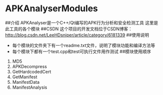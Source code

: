# APKAnalyserModules
##介绍
APKAnalyser是一个C++/Qt编写的APK行为分析和安全检测工具
这里是此工具的各个模块
##CSDN
这个项目的开发文档位于CSDN博客：http://blog.csdn.net/LeeHDsniper/article/category/6181339
##使用说明
- 每个模块的文件夹下有一个readme.txt文件，说明了模块功能和编译方法等
- 每个模块下都有一个test.cpp和test可执行文件用作测试
##模块使用顺序
1. MD5
2. APKDecompress
3. GetHardcodedCert
4. GetManifest
5. ManifestData
6. ManifestAnalysis

